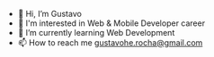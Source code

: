 - 👋 Hi, I’m Gustavo
- 👀 I'm interested in Web & Mobile Developer career
- 🌱 I’m currently learning Web Development
- 📫 How to reach me gustavohe.rocha@gmail.com

<!---
Gu-Rocha/Gu-Rocha is a ✨ special ✨ repository because its `README.md` (this file) appears on your GitHub profile.
You can click the Preview link to take a look at your changes.
--->

